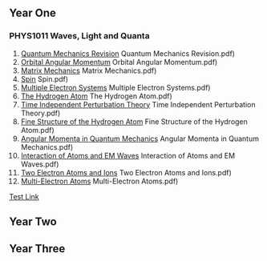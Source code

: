 ## Year One

### PHYS1011 Waves, Light and Quanta
1. [Quantum Mechanics Revision](https://docs.google.com/viewer?url=https://raw.githubusercontent.com/saiduc/Physics-Notes/main/assets/AtomicPhysics/01) Quantum Mechanics Revision.pdf)
1. [Orbital Angular Momentum](https://docs.google.com/viewer?url=https://raw.githubusercontent.com/saiduc/Physics-Notes/main/assets/AtomicPhysics/02) Orbital Angular Momentum.pdf)
1. [Matrix Mechanics](https://docs.google.com/viewer?url=https://raw.githubusercontent.com/saiduc/Physics-Notes/main/assets/AtomicPhysics/03) Matrix Mechanics.pdf)
1. [Spin](https://docs.google.com/viewer?url=https://raw.githubusercontent.com/saiduc/Physics-Notes/main/assets/AtomicPhysics/04) Spin.pdf)
1. [Multiple Electron Systems](https://docs.google.com/viewer?url=https://raw.githubusercontent.com/saiduc/Physics-Notes/main/assets/AtomicPhysics/05) Multiple Electron Systems.pdf)
1. [The Hydrogen Atom](https://docs.google.com/viewer?url=https://raw.githubusercontent.com/saiduc/Physics-Notes/main/assets/AtomicPhysics/06) The Hydrogen Atom.pdf)
1. [Time Independent Perturbation Theory](https://docs.google.com/viewer?url=https://raw.githubusercontent.com/saiduc/Physics-Notes/main/assets/AtomicPhysics/07) Time Independent Perturbation Theory.pdf)
1. [Fine Structure of the Hydrogen Atom](https://docs.google.com/viewer?url=https://raw.githubusercontent.com/saiduc/Physics-Notes/main/assets/AtomicPhysics/08) Fine Structure of the Hydrogen Atom.pdf)
1. [Angular Momenta in Quantum Mechanics](https://docs.google.com/viewer?url=https://raw.githubusercontent.com/saiduc/Physics-Notes/main/assets/AtomicPhysics/09) Angular Momenta in Quantum Mechanics.pdf)
1. [Interaction of Atoms and EM Waves](https://docs.google.com/viewer?url=https://raw.githubusercontent.com/saiduc/Physics-Notes/main/assets/AtomicPhysics/10) Interaction of Atoms and EM Waves.pdf)
1. [Two Electron Atoms and Ions](https://docs.google.com/viewer?url=https://raw.githubusercontent.com/saiduc/Physics-Notes/main/assets/AtomicPhysics/11) Two Electron Atoms and Ions.pdf)
1. [Multi-Electron Atoms](https://docs.google.com/viewer?url=https://raw.githubusercontent.com/saiduc/Physics-Notes/main/assets/AtomicPhysics/12) Multi-Electron Atoms.pdf)

<a href="https://saiduc.github.io/Physics-Notes/assets/AtomicPhysics/01) Quantum Mechanics Revision.pdf" target="_blank">Test Link</a>




## Year Two

## Year Three

